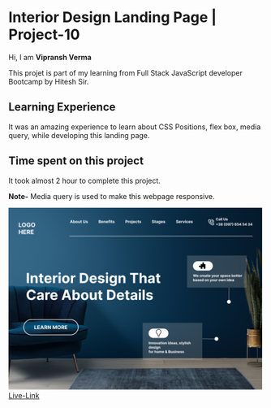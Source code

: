 # Interior Design Landing Page | Project-10
Hi, I am **Vipransh Verma**

This projet is part of my learning from Full Stack JavaScript developer Bootcamp by Hitesh Sir.

## Learning Experience
It was an amazing experience to learn about  CSS Positions, flex box, media query, while developing this landing page.

## Time spent on this project
It took almost 2 hour to complete  this project.

**Note-**  Media query is used to make this webpage responsive.

![image](images/Interior%20Design%20landing%20page.png)
[Live-Link]()